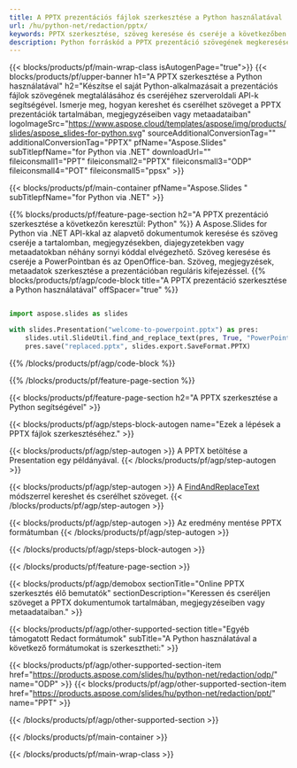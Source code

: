 ```yaml
---
title: A PPTX prezentációs fájlok szerkesztése a Python használatával
url: /hu/python-net/redaction/pptx/
keywords: PPTX szerkesztése, szöveg keresése és cseréje a következőben PPTX, PPTX prezentáció frissítése
description: Python forráskód a PPTX prezentáció szövegének megkereséséhez és cseréjéhez.
---
```


{{< blocks/products/pf/main-wrap-class isAutogenPage="true">}}
{{< blocks/products/pf/upper-banner h1="A PPTX szerkesztése a Python használatával" h2="Készítse el saját Python-alkalmazásait a prezentációs fájlok szövegének megtalálásához és cseréjéhez szerveroldali API-k segítségével. Ismerje meg, hogyan kereshet és cserélhet szöveget a PPTX prezentációk tartalmában, megjegyzéseiben vagy metaadataiban" logoImageSrc="https://www.aspose.cloud/templates/aspose/img/products/slides/aspose_slides-for-python.svg" sourceAdditionalConversionTag="" additionalConversionTag="PPTX" pfName="Aspose.Slides" subTitlepfName="for Python via .NET" downloadUrl="" fileiconsmall1="PPT" fileiconsmall2="PPTX" fileiconsmall3="ODP" fileiconsmall4="POT" fileiconsmall5="ppsx" >}}

{{< blocks/products/pf/main-container pfName="Aspose.Slides " subTitlepfName="for Python via .NET" >}}

{{% blocks/products/pf/feature-page-section  h2="A PPTX prezentáció szerkesztése a következőn keresztül: Python" %}}
A Aspose.Slides for Python via .NET API-kkal az alapvető dokumentumok keresése és szöveg cseréje a tartalomban, megjegyzésekben, diajegyzetekben vagy metaadatokban néhány sornyi kóddal elvégezhető. Szöveg keresése és cseréje a PowerPointban és az OpenOffice-ban. Szöveg, megjegyzések, metaadatok szerkesztése a prezentációban reguláris kifejezéssel.
{{% blocks/products/pf/agp/code-block title="A PPTX prezentáció szerkesztése a Python használatával" offSpacer="true" %}}

```py

import aspose.slides as slides

with slides.Presentation("welcome-to-powerpoint.pptx") as pres:
    slides.util.SlideUtil.find_and_replace_text(pres, True, "PowerPoint", "Aspose.Slides", None)
    pres.save("replaced.pptx", slides.export.SaveFormat.PPTX)
```

{{% /blocks/products/pf/agp/code-block %}}

{{% /blocks/products/pf/feature-page-section %}}

{{< blocks/products/pf/feature-page-section  h2="A PPTX szerkesztése a Python segítségével" >}}

{{< blocks/products/pf/agp/steps-block-autogen name="Ezek a lépések a PPTX fájlok szerkesztéséhez." >}}

{{< blocks/products/pf/agp/step-autogen >}}
A PPTX betöltése a Presentation egy példányával.
{{< /blocks/products/pf/agp/step-autogen >}}

{{< blocks/products/pf/agp/step-autogen >}}
A [FindAndReplaceText](https://reference.aspose.com/slides/python-net/aspose.slides.util/slideutil/) módszerrel kereshet és cserélhet szöveget.
{{< /blocks/products/pf/agp/step-autogen >}}

{{< blocks/products/pf/agp/step-autogen >}}
Az eredmény mentése PPTX formátumban
{{< /blocks/products/pf/agp/step-autogen >}}

{{< /blocks/products/pf/agp/steps-block-autogen >}}

{{< /blocks/products/pf/feature-page-section >}}

{{< blocks/products/pf/agp/demobox sectionTitle="Online PPTX szerkesztés élő bemutatók" sectionDescription="Keressen és cseréljen szöveget a PPTX dokumentumok tartalmában, megjegyzéseiben vagy metaadataiban." >}}

{{< blocks/products/pf/agp/other-supported-section title="Egyéb támogatott Redact formátumok" subTitle="A Python használatával a következő formátumokat is szerkesztheti:" >}}

{{< blocks/products/pf/agp/other-supported-section-item href="https://products.aspose.com/slides/hu/python-net/redaction/odp/" name="ODP" >}}
{{< blocks/products/pf/agp/other-supported-section-item href="https://products.aspose.com/slides/hu/python-net/redaction/ppt/" name="PPT" >}}


{{< /blocks/products/pf/agp/other-supported-section >}}

{{< /blocks/products/pf/main-container >}}
    
{{< /blocks/products/pf/main-wrap-class >}}